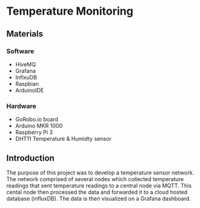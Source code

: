# Temperature Monitoring

## Materials
### Software
- HiveMQ
- Grafana
- InflxuDB
- Raspbian
- ArduinoIDE

### Hardware
- GoRobo.io board
- Arduino MKR 1000
- Raspberry Pi 3
- DHT11 Temperature & Humidty sensor

## Introduction
The purpose of this project was to develop a temperature sensor network. The network comprised of several nodes which collected temperature readings that sent temperature readings to a central node via MQTT. This cental node then processed the data and forwarded it to a cloud hosted database (influxDB). The data is then visualized on a Grafana dashboard. 
